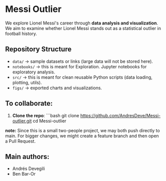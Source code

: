 # Messi Outlier

We explore Lionel Messi's career through **data analysis and visualization**. We aim to examine whether Lionel Messi stands out as a statistical outlier in football history.

## Repository Structure

-   `data/` → sample datasets or links (large data will not be stored here).
-   `notebooks/` → this is meant for Exploration. Jupyter notebooks for exploratory analysis.
-   `src/` → this is meant for clean reusable Python scripts (data loading, plotting, utils).
-   `figs/` → exported charts and visualizations.

## To collaborate:

1.  **Clone the repo**: \`\`\`bash git clone <https://github.com/AndresDeve/Messi-outlier.git> cd Messi-outlier

**note:** Since this is a small two-people project, we may both push directly to main. For bigger changes, we might create a feature branch and then open a Pull Request.

## Main authors:

-   Andrés Devegili
-   Ben Bar-Or
